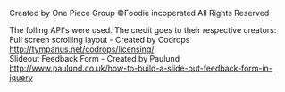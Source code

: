 Created by One Piece Group
©Foodie incoperated All Rights Reserved

The folling API's were used. The credit goes to their respective creators:
	Full screen scrolling layout - Created by Codrops http://tympanus.net/codrops/licensing/  
	Slideout Feedback Form - Created by Paulund http://www.paulund.co.uk/how-to-build-a-slide-out-feedback-form-in-jquery